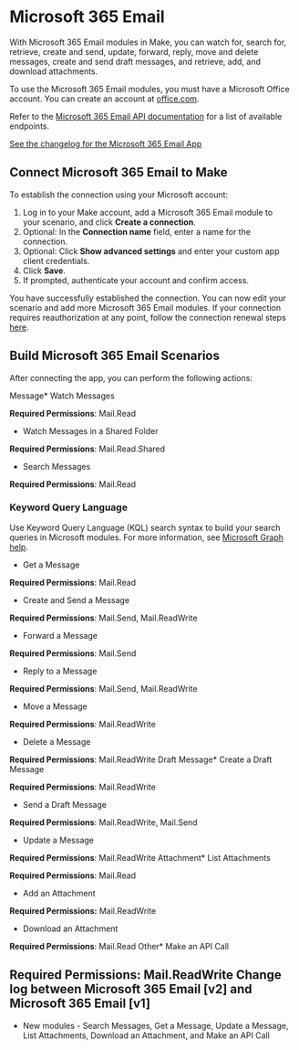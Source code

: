 Microsoft 365 Email
===================

With Microsoft 365 Email modules in Make, you can watch for, search for, retrieve, create and send, update, forward, reply, move and delete messages, create and send draft messages, and retrieve, add, and download attachments.

To use the Microsoft 365 Email modules, you must have a Microsoft Office account. You can create an account at [office.com](https://www.office.com/).

Refer to the [Microsoft 365 Email API documentation](https://learn.microsoft.com/en-us/graph/api/resources/message?view=graph-rest-1.0) for a list of available endpoints.

[See the changelog for the Microsoft 365 Email App](microsoft-365-email.html#change-log-between-microsoft-365-email--v2--and-microsoft-365-email--v1- "Change log between Microsoft 365 Email [v2] and Microsoft 365 Email [v1]")

Connect Microsoft 365 Email to Make
-----------------------------------

To establish the connection using your Microsoft account:

1. Log in to your Make account, add a Microsoft 365 Email module to your scenario, and click **Create a connection**.
2. Optional: In the **Connection name** field, enter a name for the connection.
3. Optional: Click **Show advanced settings** and enter your custom app client credentials.
4. Click **Save**.
5. If prompted, authenticate your account and confirm access.

You have successfully established the connection. You can now edit your scenario and add more Microsoft 365 Email modules. If your connection requires reauthorization at any point, follow the connection renewal steps [here](./../connections/connecting-to-services.html "Connecting an application").

Build Microsoft 365 Email Scenarios
-----------------------------------

After connecting the app, you can perform the following actions:

Message* Watch Messages

**Required Permissions**: Mail.Read
* Watch Messages in a Shared Folder

**Required Permissions**: Mail.Read.Shared
* Search Messages

**Required Permissions**: Mail.Read

### Keyword Query Language

Use Keyword Query Language (KQL) search syntax to build your search queries in Microsoft modules. For more information, see [Microsoft Graph help](https://learn.microsoft.com/en-us/graph/api/resources/search-api-overview?view=graph-rest-1.0#keyword-query-language-kql-support).
* Get a Message

**Required Permissions**: Mail.Read
* Create and Send a Message

**Required Permissions**: Mail.Send, Mail.ReadWrite
* Forward a Message

**Required Permissions**: Mail.Send
* Reply to a Message

**Required Permissions**: Mail.Send, Mail.ReadWrite
* Move a Message

**Required Permissions**: Mail.ReadWrite
* Delete a Message

**Required Permissions**: Mail.ReadWrite
Draft Message* Create a Draft Message

**Required Permissions**: Mail.ReadWrite
* Send a Draft Message

**Required Permissions**: Mail.ReadWrite, Mail.Send
* Update a Message

**Required Permissions**: Mail.ReadWrite
Attachment* List Attachments

**Required Permissions**: Mail.Read
* Add an Attachment

**Required Permissions:** Mail.ReadWrite
* Download an Attachment

**Required Permissions**: Mail.Read
Other* Make an API Call

**Required Permissions**: Mail.ReadWrite
Change log between Microsoft 365 Email [v2] and Microsoft 365 Email [v1]
------------------------------------------------------------------------

* New modules - Search Messages, Get a Message, Update a Message, List Attachments, Download an Attachment, and Make an API Call
